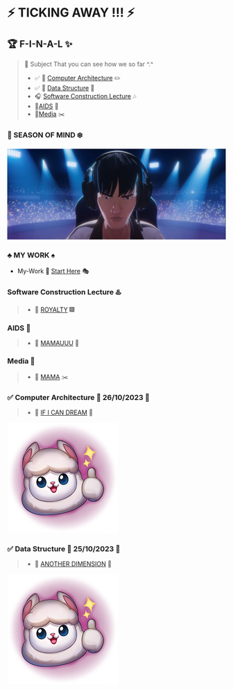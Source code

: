 # :zap: TICKING AWAY !!! :zap:

## :trophy: F-I-N-A-L :sparkles:

> :link: Subject That you can see how we so far ^.^
> * :white_check_mark: :book: [Computer Architecture](#computer-architecture-floppy_disk) :pencil2:
> * :white_check_mark: :guitar: [Data Structure](#white_check_mark-data-structure-open_file_folder-25102323-date) :microphone:
> * :headphones: [Software Construction Lecture](#software-construction-lecture-hotsprings) :notes:
> * :pill:[AIDS](#aids-ghost) :syringe:
> * :newspaper:[Media](#media-pushpin) :scissors:

### :stars: SEASON OF MIND :snowflake:
![This is picture.](/Images/Inspiration_n_love/GODS.jpg "GODS!!!!!")

### :clubs: MY WORK :spades:
* My-Work :beginner: [Start Here](Art-Work/My_Beginner_work/) :performing_arts:

### Software Construction Lecture :hotsprings:
> * :izakaya_lantern: [ROYALTY](#zap-ticking-away--zap) :fireworks:

### AIDS :ghost:
> * :jack_o_lantern: [MAMAUUU](#zap-ticking-away--zap) :balloon:

### Media :pushpin:
> * :paperclip: [MAMA](#zap-ticking-away--zap) :scissors:

### :white_check_mark: Computer Architecture :floppy_disk: 26/10/2023 :date:
> * :sunrise_over_mountains: [IF I CAN DREAM](#zap-ticking-away--zap) :sunrise:

![This is picture.](/Images/Inspiration_n_love/good.png "YUPiii!!!")

### :white_check_mark: Data Structure :open_file_folder: 25/10/2023 :date:
> * :milky_way: [ANOTHER DIMENSION](#zap-ticking-away--zap) :dizzy:

![This is picture.](/Images/Inspiration_n_love/good.png "YEP!!!")
